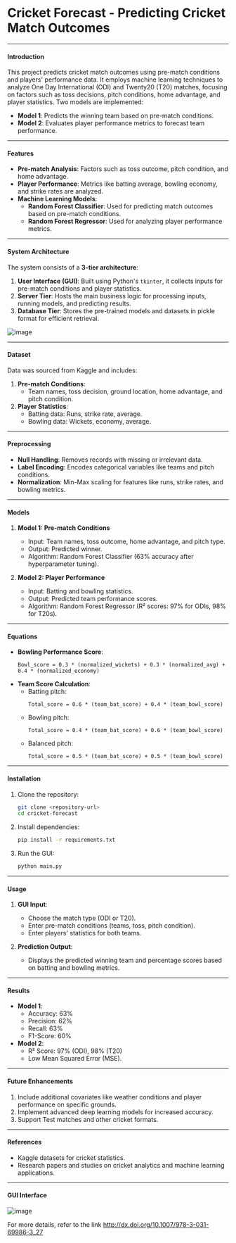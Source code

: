
# Cricket Forecast - Predicting Cricket Match Outcomes

---

#### **Introduction**

This project predicts cricket match outcomes using pre-match conditions and players' performance data. It employs machine learning techniques to analyze One Day International (ODI) and Twenty20 (T20) matches, focusing on factors such as toss decisions, pitch conditions, home advantage, and player statistics. Two models are implemented:
- **Model 1**: Predicts the winning team based on pre-match conditions.
- **Model 2**: Evaluates player performance metrics to forecast team performance.

---

#### **Features**
- **Pre-match Analysis**: Factors such as toss outcome, pitch condition, and home advantage.
- **Player Performance**: Metrics like batting average, bowling economy, and strike rates are analyzed.
- **Machine Learning Models**:
  - **Random Forest Classifier**: Used for predicting match outcomes based on pre-match conditions.
  - **Random Forest Regressor**: Used for analyzing player performance metrics.

---

#### **System Architecture**

The system consists of a **3-tier architecture**:
1. **User Interface (GUI)**: Built using Python's `tkinter`, it collects inputs for pre-match conditions and player statistics.
2. **Server Tier**: Hosts the main business logic for processing inputs, running models, and predicting results.
3. **Database Tier**: Stores the pre-trained models and datasets in pickle format for efficient retrieval.

![image](https://github.com/user-attachments/assets/e2078632-cf6d-40f7-bc5f-31a44fbaccc9)


---

#### **Dataset**

Data was sourced from Kaggle and includes:
1. **Pre-match Conditions**:
   - Team names, toss decision, ground location, home advantage, and pitch condition.
2. **Player Statistics**:
   - Batting data: Runs, strike rate, average.
   - Bowling data: Wickets, economy, average.

---

#### **Preprocessing**

- **Null Handling**: Removes records with missing or irrelevant data.
- **Label Encoding**: Encodes categorical variables like teams and pitch conditions.
- **Normalization**: Min-Max scaling for features like runs, strike rates, and bowling metrics.

---

#### **Models**

1. **Model 1: Pre-match Conditions**
   - Input: Team names, toss outcome, home advantage, and pitch type.
   - Output: Predicted winner.
   - Algorithm: Random Forest Classifier (63% accuracy after hyperparameter tuning).

2. **Model 2: Player Performance**
   - Input: Batting and bowling statistics.
   - Output: Predicted team performance scores.
   - Algorithm: Random Forest Regressor (R² scores: 97% for ODIs, 98% for T20s).

---

#### **Equations**

- **Bowling Performance Score**:
  ```
  Bowl_score = 0.3 * (normalized_wickets) + 0.3 * (normalized_avg) + 0.4 * (normalized_economy)
  ```
- **Team Score Calculation**:
  - Batting pitch:
    ```
    Total_score = 0.6 * (team_bat_score) + 0.4 * (team_bowl_score)
    ```
  - Bowling pitch:
    ```
    Total_score = 0.4 * (team_bat_score) + 0.6 * (team_bowl_score)
    ```
  - Balanced pitch:
    ```
    Total_score = 0.5 * (team_bat_score) + 0.5 * (team_bowl_score)
    ```

---

#### **Installation**

1. Clone the repository:
   ```bash
   git clone <repository-url>
   cd cricket-forecast
   ```

2. Install dependencies:
   ```bash
   pip install -r requirements.txt
   ```

3. Run the GUI:
   ```bash
   python main.py
   ```

---

#### **Usage**

1. **GUI Input**:
   - Choose the match type (ODI or T20).
   - Enter pre-match conditions (teams, toss, pitch condition).
   - Enter players' statistics for both teams.
   
2. **Prediction Output**:
   - Displays the predicted winning team and percentage scores based on batting and bowling metrics.

---

#### **Results**

- **Model 1**:
  - Accuracy: 63%
  - Precision: 62%
  - Recall: 63%
  - F1-Score: 60%
- **Model 2**:
  - R² Score: 97% (ODI), 98% (T20)
  - Low Mean Squared Error (MSE).

---

#### **Future Enhancements**

1. Include additional covariates like weather conditions and player performance on specific grounds.
2. Implement advanced deep learning models for increased accuracy.
3. Support Test matches and other cricket formats.

---

#### **References**

- Kaggle datasets for cricket statistics.
- Research papers and studies on cricket analytics and machine learning applications.

---

#### GUI Interface

![image](https://github.com/user-attachments/assets/09ccf13d-3cde-409c-befe-1ea7ad7a0e74)


For more details, refer to the link http://dx.doi.org/10.1007/978-3-031-69986-3_27
